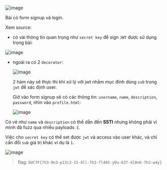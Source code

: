 ![image](https://github.com/caodchuong312/CTFs/assets/92881216/ae0ed3b4-8fbd-46d4-adcc-07a76e664156)

Bài có form signup và login.

Xem source:
- có vài thông tin quan trọng như `secret key` để sign `JWT` được sử dụng trong bài:

![image](https://github.com/caodchuong312/CTFs/assets/92881216/93c00496-daf8-4618-ae7f-d9f66f5570e6)

- ngoài ra có 2 `decorator`:

  ![image](https://github.com/caodchuong312/CTFs/assets/92881216/efc3017c-c9a4-48ad-86ea-271b01dd6b44)

  2 hàm này sẽ thực thi khi xử lý vởi jwt nhằm mục đính dùng `sub` trong `jwt` để xác định user.

  Giờ vào form signup sẽ có các thông tin: `username`, `name`, `description`, `password`, nhìn vào `profile.html`:

  ![image](https://github.com/caodchuong312/CTFs/assets/92881216/6d14f6d6-2b18-456d-b9a4-19c33f45997e)

Có vẻ như `name` và `description` có thể dẫn đến **SSTI** nhưng không phải vì mình đã fuzz qua nhiều payloads :(.

Việc cho `secret key` có thể set được `jwt` và access vào user khác, và chỉ cần đổi `sub` giá trị khác ví dụ là `1`.

![image](https://github.com/caodchuong312/CTFs/assets/92881216/25bdeb57-d602-42f7-b5ac-6bfd2a05d144)

>flag: `DUCTF{7h3-0n3-p13c3-15-4ll-7h3-fl465-y0u-637-4l0n6-7h3-w4y}`
